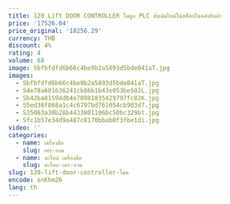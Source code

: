 ```yaml
---
title: 120 Lift DOOR CONTROLLER โมดูล PLC ดั้งเดิมใหม่ในสต็อกในคลังสินค้า
price: '17526.04'
price_original: '18256.29'
currency: THB
discount: 4%
rating: 4
volume: 68
image: Sbfbfdfd6b66c4be9b2a5893d5bde041aT.jpg
images:
  - Sbfbfdfd6b66c4be9b2a5893d5bde041aT.jpg
  - S4e78a601636241cb86b1b43e053be502L.jpg
  - Sb42ba81594db4e78981835429797fc82K.jpg
  - S5ed38f868a1c4c6797bd761054cb903d7.jpg
  - S35063a30b28b4433801106bc50bc329bt.jpg
  - Sfc1b57e34d9a407c8170bbab0f3fbe1di.jpg
video: ''
categories:
  - name: เครื่องมือ
    slug: เคร-องม
  - name: อะไหล่ เครื่องมือ
    slug: อะไหล-เคร-องม
slug: 120-lift-door-controller-โมด
encode: onKhmZ6
lang: th
---
```

  